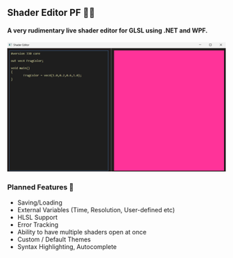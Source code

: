 ## Shader Editor PF 🎨🎨
#### A very rudimentary live shader editor for GLSL using .NET and WPF.
![alt text](https://github.com/Onixx241/ShaderEditorPf/blob/main/src/screenshots/Screenshot.png "pic1")

### Planned Features 👀
- Saving/Loading
- External Variables (Time, Resolution, User-defined etc)
- HLSL Support
- Error Tracking
- Ability to have multiple shaders open at once 
- Custom / Default Themes 
- Syntax Highlighting, Autocomplete 